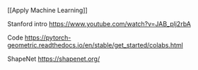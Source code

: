[[Apply Machine Learning]]

Stanford intro
https://www.youtube.com/watch?v=JAB_plj2rbA

Code
https://pytorch-geometric.readthedocs.io/en/stable/get_started/colabs.html

ShapeNet
https://shapenet.org/